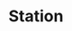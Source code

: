 ---
layout: gallery
title: Station
authors: Dave McDowell
game: 'Half-Life 2: Opposition'
year: 2022
media:
  - title: Image 1
    # image, video, cubemap, 3d
    type: image
    thumbnail: https://picsum.photos/445/296?random=1 
    thumbnail_alt: Image 1
    src:
    alt:
    description: >-
      An image generated from lorem picsum for testing.
  - title: Image 2
    # image, video, cubemap, 3d
    type: image
    thumbnail: https://picsum.photos/445/296?random=2 
    thumbnail_alt: Image 2
    src:
    alt:
    description: >-
      An image generated from lorem picsum for testing.
---